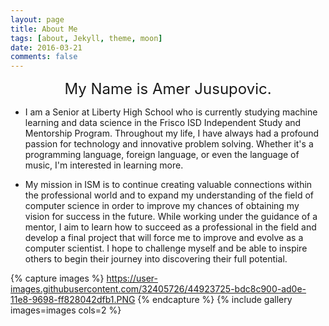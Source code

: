 ```yaml
---
layout: page
title: About Me
tags: [about, Jekyll, theme, moon]
date: 2016-03-21
comments: false
---
```

    
<center><font size="5">My Name is Amer Jusupovic.</font></center>

* I am a Senior at Liberty High School who is currently studying machine learning and data science in the Frisco ISD Independent Study and Mentorship Program. Throughout my life, I have always had a profound passion for technology and innovative problem solving. Whether it's a programming language, foreign language, or even the language of music, I'm interested in learning more. 

* My mission in ISM is to continue creating valuable connections within the professional world and to expand my understanding of the field of computer science in order to improve my chances of obtaining my vision for success in the future. While working under the guidance of a mentor, I aim to learn how to succeed as a professional in the field and develop a final project that will force me to improve and evolve as a computer scientist. I hope to challenge myself and be able to inspire others to begin their journey into discovering their full potential. 

{% capture images %}
    https://user-images.githubusercontent.com/32405726/44923725-bdc8c900-ad0e-11e8-9698-ff828042dfb1.PNG
{% endcapture %}
{% include gallery images=images cols=2 %}

